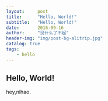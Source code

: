 ```yaml
---
layout:     post
title:      "Hello, World!"
subtitle:   "Hello, World!"
date:       2016-09-16
author:     "没什么了不起"
header-img: "img/post-bg-alitrip.jpg"
catalog: true
tags:
    - hello
---
```


## Hello, World!

hey,nihao.
